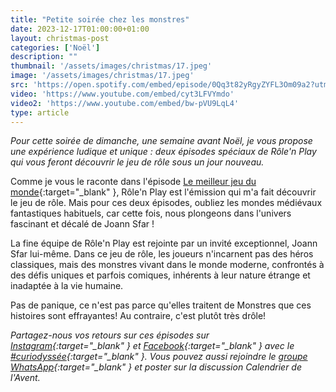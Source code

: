 ```yaml
---
title: "Petite soirée chez les monstres"
date: 2023-12-17T01:00:00+01:00
layout: christmas-post
categories: ['Noël']
description: ""
thumbnail: '/assets/images/christmas/17.jpeg'
image: '/assets/images/christmas/17.jpeg'
src: 'https://open.spotify.com/embed/episode/0Qq3t82yRgyZYFL3Om09a2?utm_source=generator'
video: 'https://www.youtube.com/embed/cyt3LFVYmdo'
video2: 'https://www.youtube.com/embed/bw-pVU9LqL4'
type: article
---
```


_Pour cette soirée de dimanche, une semaine avant Noël, je vous propose une expérience ludique et unique : deux épisodes spéciaux de Rôle'n Play qui vous feront découvrir le jeu de rôle sous un jour nouveau._

Comme je vous le raconte dans l'épisode [Le meilleur jeu du monde](https://open.spotify.com/episode/0Qq3t82yRgyZYFL3Om09a2?si=4be3c8868bcc4c1c){:target="\_blank" }, Rôle'n Play est l'émission qui m'a fait découvrir le jeu de rôle. Mais pour ces deux épisodes, oubliez les mondes médiévaux fantastiques habituels, car cette fois, nous plongeons dans l'univers fascinant et décalé de Joann Sfar !

La fine équipe de Rôle'n Play est rejointe par un invité exceptionnel, Joann Sfar lui-même. Dans ce jeu de rôle, les joueurs n'incarnent pas des héros classiques, mais des monstres vivant dans le monde moderne, confrontés à des défis uniques et parfois comiques, inhérents à leur nature étrange et inadaptée à la vie humaine.

Pas de panique, ce n'est pas parce qu'elles traitent de Monstres que ces histoires sont effrayantes! Au contraire, c'est plutôt très drôle!

_Partagez-nous vos retours sur ces épisodes sur [Instagram](https://www.instagram.com/curiodyssee/){:target="\_blank" } et [Facebook](https://www.facebook.com/profile.php?id=100095299300100){:target="\_blank" } avec le [#curiodyssée](https://www.instagram.com/explore/tags/curiodyss%C3%A9e/){:target="\_blank" }. Vous pouvez aussi rejoindre le [groupe WhatsApp](https://chat.whatsapp.com/DpoZEthNJNf3GVLHsyHiG5){:target="\_blank" } et poster sur la discussion Calendrier de l'Avent._